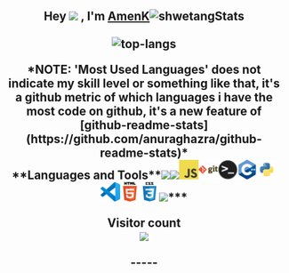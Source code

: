 <h2 align="center">Hey <img src="https://thumbs.gfycat.com/PinkLimitedIndianglassfish-max-1mb.gif" width="25px"> , I'm <a href="https://shwetang550.github.io/profile/">AmenK</a><img src="https://github-readme-stats.vercel.app/api?username=RemyK888&theme=dark&show_icons=true" alt="shwetangStats" /><br /><br /><img src="https://github-readme-stats.vercel.app/api/top-langs/?username=RemyK888&layout=compact&theme=dark" alt="top-langs" /></p>*NOTE: 'Most Used Languages' does not indicate my skill level or something like that, it's a github metric of which languages i have the most code on github, it's a new feature of [github-readme-stats](https://github.com/anuraghazra/github-readme-stats)*<br>**Languages and Tools**<code><img height="35rem" src="https://cdn4.iconfinder.com/data/icons/logos-3/600/React.js_logo-512.png" /></code><code><img src="https://miro.medium.com/max/816/1*TpbxEQy4ckB-g31PwUQPlg.png" height="36" /></code><code><img height="35rem" src="https://raw.githubusercontent.com/github/explore/80688e429a7d4ef2fca1e82350fe8e3517d3494d/topics/javascript/javascript.png"></code><code><img height="35rem" src="https://raw.githubusercontent.com/github/explore/80688e429a7d4ef2fca1e82350fe8e3517d3494d/topics/git/git.png"></code><code><img height="35rem" src="https://raw.githubusercontent.com/github/explore/80688e429a7d4ef2fca1e82350fe8e3517d3494d/topics/terminal/terminal.png"></code><code><img height="35rem" src="https://raw.githubusercontent.com/github/explore/80688e429a7d4ef2fca1e82350fe8e3517d3494d/topics/cpp/cpp.png"></code><code><img height="35rem" src="https://raw.githubusercontent.com/github/explore/80688e429a7d4ef2fca1e82350fe8e3517d3494d/topics/python/python.png"></code><code><img alt="Visual Studio Code" height="35rem" src="https://raw.githubusercontent.com/github/explore/80688e429a7d4ef2fca1e82350fe8e3517d3494d/topics/visual-studio-code/visual-studio-code.png" /></code><code><img alt="HTML5" height="35rem" src="https://raw.githubusercontent.com/github/explore/80688e429a7d4ef2fca1e82350fe8e3517d3494d/topics/html/html.png" /></code><code><img alt="CSS3" height="35rem" src="https://raw.githubusercontent.com/github/explore/80688e429a7d4ef2fca1e82350fe8e3517d3494d/topics/css/css.png" /></code><code><img height="35rem" src="https://img.icons8.com/color/2x/bootstrap.png" /></code>***<br /><p align="center">Visitor count<br><img src="https://profile-counter.glitch.me/RemyK888/count.svg" /></p>-----
